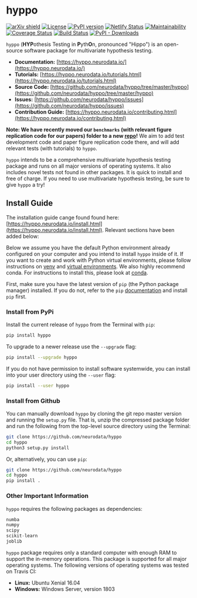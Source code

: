 # hyppo

[![arXiv shield](https://img.shields.io/badge/arXiv-1907.02088-red.svg?style=flat)](https://arxiv.org/abs/1907.02088)
[![License](https://img.shields.io/github/license/neurodata/hyppo)](https://hyppo.neurodata.io/license.html)
[![PyPI version](https://img.shields.io/pypi/v/hyppo.svg)](https://pypi.org/project/hyppo/)
[![Netlify Status](https://api.netlify.com/api/v1/badges/e5242ebd-631e-4330-b43e-85e428dac66a/deploy-status)](https://app.netlify.com/sites/hyppo/deploys)
[![Maintainability](https://api.codeclimate.com/v1/badges/ba5c176b0b8dac1fe406/maintainability)](https://codeclimate.com/github/neurodata/hyppo/maintainability)
[![Coverage Status](https://coveralls.io/repos/github/neurodata/hyppo/badge.svg?branch=master)](https://coveralls.io/github/neurodata/hyppo?branch=master)
[![Build Status](https://travis-ci.com/neurodata/hyppo.svg?branch=master)](https://travis-ci.com/neurodata/hyppo)
[![PyPI - Downloads](https://img.shields.io/pypi/dm/hyppo)](https://pypi.org/project/hyppo/#files)

`hyppo` (**HYP**othesis Testing in **P**yth**O**n, pronounced "Hippo") is an open-source software package for multivariate hypothesis testing.

- **Documentation:** [https://hyppo.neurodata.io/](https://hyppo.neurodata.io/)
- **Tutorials:** [https://hyppo.neurodata.io/tutorials.html](https://hyppo.neurodata.io/tutorials.html)
- **Source Code:** [https://github.com/neurodata/hyppo/tree/master/hyppo](https://github.com/neurodata/hyppo/tree/master/hyppo)
- **Issues:** [https://github.com/neurodata/hyppo/issues](https://github.com/neurodata/hyppo/issues)
- **Contribution Guide:** [https://hyppo.neurodata.io/contributing.html](https://hyppo.neurodata.io/contributing.html)

**Note: We have recently moved our `benchmarks` (with relevant figure replication code for our papers) folder to a new [repo](https://github.com/neurodata/hyppo-papers)!** We aim to add test development code and paper figure replication code there, and will add relevant tests (with tutorials) to ``hyppo``.

`hyppo` intends to be a comprehensive multivariate hypothesis testing package and runs on all major versions of operating systems. It also includes novel tests not found in other packages. It is quick to install and free of charge. If you need to use multivariate hypothesis testing, be sure to give `hyppo` a try!

## Install Guide

The installation guide cange found found here: [https://hyppo.neurodata.io/install.html](https://hyppo.neurodata.io/install.html). Relevant sections have been added below:

Below we assume you have the default Python environment already configured on your computer and you intend to install `hyppo` inside of it.  If you want to create and work with Python virtual environments, please follow instructions on [venv](https://docs.python.org/3/library/venv.html) and [virtual environments](http://docs.python-guide.org/en/latest/dev/virtualenvs/). We also highly recommend conda. For instructions to install this, please look at [conda](https://docs.conda.io/projects/conda/en/latest/user-guide/install/).

First, make sure you have the latest version of `pip` (the Python package manager) installed. If you do not, refer to the `pip` [documentation](https://pip.pypa.io/en/stable/installing/) and install `pip` first.

### Install from PyPi

Install the current release of `hyppo` from the Terminal with `pip`:

```sh
pip install hyppo
```

To upgrade to a newer release use the `--upgrade` flag:

```sh
pip install --upgrade hyppo
```

If you do not have permission to install software systemwide, you can install into your user directory using the `--user` flag:

```sh
pip install --user hyppo
```

### Install from Github

You can manually download `hyppo` by cloning the git repo master version and running the `setup.py` file. That is, unzip the compressed package folder and run the following from the top-level source directory using the Terminal:

```sh
git clone https://github.com/neurodata/hyppo
cd hyppo
python3 setup.py install
```

Or, alternatively, you can use `pip`:

```sh
git clone https://github.com/neurodata/hyppo
cd hyppo
pip install .
```

### Other Important Information

`hyppo` requires the following packages as dependencies:

```python
numba
numpy
scipy
scikit-learn
joblib
```

`hyppo` package requires only a standard computer with enough RAM to support the in-memory operations. This package is supported for all major operating systems. The following versions of operating systems was tested on Travis CI:

- **Linux:** Ubuntu Xenial 16.04
- **Windows:** Windows Server, version 1803
